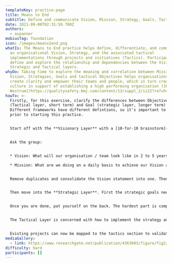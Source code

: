 ```yaml
---
templateKey: practice-page
title: Means to End
subtitle: Define and communicate Vision, Mission, Strategy, Goals, Tactics & Objectives
date: 2021-09-08T02:31:59.708Z
authors:
  - aspanner
mobiusTag: foundation
icon: /images/means2end.png
whatIs: The Means to End practice helps define, differentiate, and communicate
  an organisational Vision, Strategy, and the associated tactical
  implementations through projects and initiatives (Tactics). Participants
  define and explore the relationship and dependencies between the Visionary,
  Strategic and Tactical layers.
whyDo: Taking time to explore the meaning and correlation between Mission,
  Vision, Strategies, Goals and tactical Objectives helps organisations to
  create clarity and empower their teams and people, which in turn creates a
  culture in support of establishing a high performing organisation ([Ron
  Westrum](https://qualitysafety.bmj.com/content/13/suppl_2/ii22?ref=hvper.com&utm_source=hvper.com&utm_medium=website)).
howTo: >-
  Firstly, for this exercise, clarify the differences between Objective
  (Tactical layer, short term) and Goal (strategic layer, longer term).
  Different frameworks have different defintions, so it's important to level set
  prior to starting this practice.


  Start off with the **Visionary Layer** with a [10-for-10 brainstorm](https://openpracticelibrary.com/practice/10-for-10/) or even better with a [Start with Why.](https://openpracticelibrary.com/practice/start-with-why/)


  Ask the group:


  * Vision: What will our organisation / team look like in 2 to 5 years from now? How does it serve our purpose?

  * Mission: What are we doing on a daily basis to achieve our Vision and live our purpose?


  Remove duplicates and consolidate the Vision statement into one. Then de-duplicate the Mission statements and vote on the top 5 (max) in support of the Vision. Ensure that each Mission directly and clearly links to the Vision statement. If it doesn't it might be in the wrong layer, unrelated or the Vision might be incomplete or out of date.


  Then move into the **Strategic Layer**. First the strategic goals need to be established, for which you can use another 10-for-10 brainstorm, or better [Start at the End](https://openpracticelibrary.com/practice/start-at-the-end/). Once the Goals are agreed upon, map the Goals back to the Vision statement and articulate how each goal supports the Vision. Once the goals and Vision are clearly linked, the next step is an [Impact Mapping](https://openpracticelibrary.com/practice/impact-mapping/) exercise that establishes the related strategies linked to each goal. Once all goals and corresponding strategies are established, the strategies need to be linked back to the Mission and make sense. 


  Once you are done, pat yourself on the back. The hardest part is complete.


  The Tactical Layer is concerned with how to implement the strategy and what short-term objectives or OKRs to hit in support of the long-term goals.


  Existing projects can now be mapped to the tactics section to validate your strategy and ensure whether existing initiatives are still in alignment with the strategy. If you need new ideas you can run a [How Might We](https://openpracticelibrary.com/practice/hmw/) ideation session. This will allow you to get a fresh view and to establish new tactical approaches to achieve the short team objectives or key results. Important again is that the mapping with the strategic layer (strategy & goals) is completed to stay aligned.
mediaGallery:
  - link: https://www.researchgate.net/publication/4363603/figure/fig2/AS:670046728777751@1536762997576/BMM-Means-and-End-2.png
difficulty: hard
participants: []
---
```

